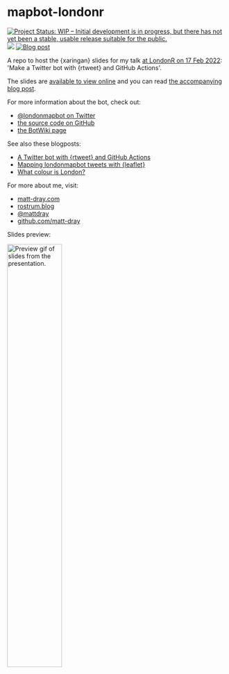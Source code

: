 
# mapbot-londonr

<!-- badges: start -->
[![Project Status: WIP – Initial development is in progress, but there has not yet been a stable, usable release suitable for the public.](https://www.repostatus.org/badges/latest/wip.svg)](https://www.repostatus.org/#wip)
[![](https://img.shields.io/badge/Twitter-@londonmapbot-white?style=flat&labelColor=blue&logo=Twitter&logoColor=white)](https://twitter.com/londonmapbot)
[![Blog
post](https://img.shields.io/badge/rostrum.blog-post-008900?labelColor=000000&logo=data%3Aimage%2Fgif%3Bbase64%2CR0lGODlhEAAQAPEAAAAAABWCBAAAAAAAACH5BAlkAAIAIf8LTkVUU0NBUEUyLjADAQAAACwAAAAAEAAQAAAC55QkISIiEoQQQgghRBBCiCAIgiAIgiAIQiAIgSAIgiAIQiAIgRAEQiAQBAQCgUAQEAQEgYAgIAgIBAKBQBAQCAKBQEAgCAgEAoFAIAgEBAKBIBAQCAQCgUAgEAgCgUBAICAgICAgIBAgEBAgEBAgEBAgECAgICAgECAQIBAQIBAgECAgICAgICAgECAQECAQICAgICAgICAgEBAgEBAgEBAgICAgICAgECAQIBAQIBAgECAgICAgIBAgECAQECAQIBAgICAgIBAgIBAgEBAgECAgECAgICAgICAgECAgECAgQIAAAQIKAAAh%2BQQJZAACACwAAAAAEAAQAAAC55QkIiESIoQQQgghhAhCBCEIgiAIgiAIQiAIgSAIgiAIQiAIgRAEQiAQBAQCgUAQEAQEgYAgIAgIBAKBQBAQCAKBQEAgCAgEAoFAIAgEBAKBIBAQCAQCgUAgEAgCgUBAICAgICAgIBAgEBAgEBAgEBAgECAgICAgECAQIBAQIBAgECAgICAgICAgECAQECAQICAgICAgICAgEBAgEBAgEBAgICAgICAgECAQIBAQIBAgECAgICAgIBAgECAQECAQIBAgICAgIBAgIBAgEBAgECAgECAgICAgICAgECAgECAgQIAAAQIKAAA7)](https://www.rostrum.blog/2022/02/12/mapbotr-londonr/)
<!-- badges: end -->

A repo to host the {xaringan} slides for my talk [at LondonR on 17 Feb 2022](https://ti.to/londonr/londonr-february-2022): 'Make a Twitter bot with {rtweet} and GitHub Actions'.

The slides are [available to view online](https://matt-dray.github.io/mapbot-londonr/) and you can read [the accompanying blog post](https://www.rostrum.blog/2022/02/12/mapbotr-londonr).

For more information about the bot, check out:

* [\@londonmapbot on Twitter](https://twitter.com/londonmapbot)
* [the source code on GitHub](https://github.com/matt-dray/londonmapbot)
* [the BotWiki page](https://botwiki.org/bot/londonmapbot/)

See also these blogposts:

* [A Twitter bot with {rtweet} and GitHub Actions](https://www.rostrum.blog/2020/09/21/londonmapbot/)
* [Mapping londonmapbot tweets with {leaflet}](https://www.rostrum.blog/2020/12/20/londonmapbot-leaflet/)
* [What colour is London?](https://www.rostrum.blog/2021/07/23/london-colour/)

For more about me, visit:

* [matt-dray.com](https://www.matt-dray.com/)
* [rostrum.blog](https://www.rostrum.blog/)
* [\@mattdray](https://twitter.com/mattdray)
* [github.com/matt-dray](https://github.com/matt-dray)

Slides preview:

<img src='index.gif' alt='Preview gif of slides from the presentation.' width = 50%>

